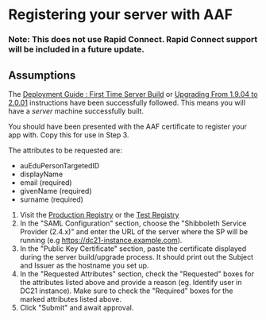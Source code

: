 # Registering your server with AAF

### Note: This does not use Rapid Connect. Rapid Connect support will be included in a future update.

## Assumptions
The [Deployment Guide : First Time Server Build](Deployment_Guide_-_First_Time_Server_Build.md) or [Upgrading From 1.9.04 to 2.0.01](Upgrading_From_1.9.04_to_2.0.01.md) instructions have been successfully followed. This means you will have a _server_ machine successfully built.

You should have been presented with the AAF certificate to register your app with. Copy this for use in Step 3.

The attributes to be requested are:
* auEduPersonTargetedID
* displayName
* email (required)
* givenName (required)
* surname (required)

1. Visit the [Production Registry](https://manager.aaf.edu.au/federationregistry/membership/serviceprovider/create) or the [Test Registry](https://manager.test.aaf.edu.au/federationregistry/membership/serviceprovider/create)
2. In the "SAML Configuration" section, choose the "Shibboleth Service Provider (2.4.x)" and enter the URL of the server where the SP will be running (e.g https://dc21-instance.example.com).
3. In the "Public Key Certificate" section, paste the certificate displayed during the server build/upgrade process. It should print out the Subject and Issuer as the hostname you set up.
4. In the "Requested Attributes" section, check the "Requested" boxes for the attributes listed above and provide a reason (eg. Identify user in DC21 instance). Make sure to check the "Required" boxes for the marked attributes listed above.
5. Click "Submit" and await approval.
